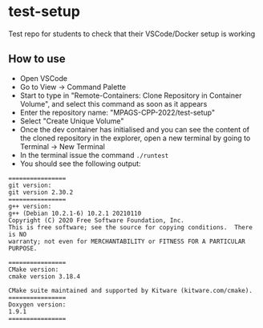 # test-setup
Test repo for students to check that their VSCode/Docker setup is working

## How to use
* Open VSCode
* Go to View -> Command Palette
* Start to type in "Remote-Containers: Clone Repository in Container Volume", and select this command as soon as it appears
* Enter the repository name: "MPAGS-CPP-2022/test-setup"
* Select "Create Unique Volume"
* Once the dev container has initialised and you can see the content of the cloned repository in the explorer, open a new terminal by going to Terminal -> New Terminal
* In the terminal issue the command `./runtest`
* You should see the following output:
```
================
git version:
git version 2.30.2
================
g++ version:
g++ (Debian 10.2.1-6) 10.2.1 20210110
Copyright (C) 2020 Free Software Foundation, Inc.
This is free software; see the source for copying conditions.  There is NO
warranty; not even for MERCHANTABILITY or FITNESS FOR A PARTICULAR PURPOSE.

================
CMake version:
cmake version 3.18.4

CMake suite maintained and supported by Kitware (kitware.com/cmake).
================
Doxygen version:
1.9.1
================
```
